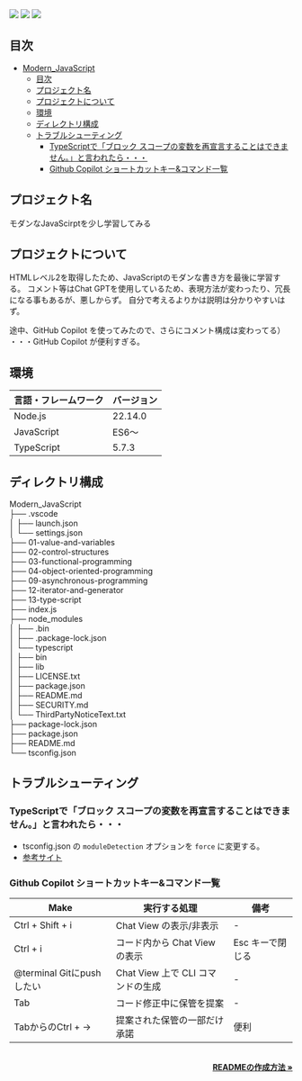 <!-- シールド一覧 -->
<p style="display: inline">
  <img src="https://img.shields.io/badge/-Javascript-F7DF1E.svg?logo=javascript&style=plastic">
  <img src="https://img.shields.io/badge/-Typescript-007ACC.svg?logo=typescript&style=plastic">
  <img src="https://img.shields.io/badge/-Node.js-339933.svg?logo=node.js&style=plastic">
</p>

## 目次
- [Modern\_JavaScript](#modern_javascript)
  - [目次](#目次)
  - [プロジェクト名](#プロジェクト名)
  - [プロジェクトについて](#プロジェクトについて)
  - [環境](#環境)
  - [ディレクトリ構成](#ディレクトリ構成)
  - [トラブルシューティング](#トラブルシューティング)
    - [TypeScriptで「ブロック スコープの変数を再宣言することはできません。」と言われたら・・・](#typescriptでブロック-スコープの変数を再宣言することはできませんと言われたら)
    - [Github Copilot ショートカットキー\&コマンド一覧](#github-copilot-ショートカットキーコマンド一覧)


## プロジェクト名
モダンなJavaScirptを少し学習してみる


## プロジェクトについて
HTMLレベル2を取得したため、JavaScriptのモダンな書き方を最後に学習する。
コメント等はChat GPTを使用しているため、表現方法が変わったり、冗長になる事もあるが、悪しからず。
自分で考えるよりかは説明は分かりやすいはず。

途中、GitHub Copilot を使ってみたので、さらにコメント構成は変わってる）
・・・GitHub Copilot が便利すぎる。


## 環境
<!-- 言語、フレームワーク、ミドルウェア、インフラの一覧とバージョンを記載 -->
| 言語・フレームワーク | バージョン |
| -------------------- | ---------- |
| Node.js              | 22.14.0    |
| JavaScript           | ES6～      |
| TypeScript           | 5.7.3      |


## ディレクトリ構成
Modern_JavaScript  
├── .vscode  
│   ├── launch.json  
│   └── settings.json  
├── 01-value-and-variables  
├── 02-control-structures  
├── 03-functional-programming  
├── 04-object-oriented-programming  
├── 09-asynchronous-programming  
├── 12-iterator-and-generator  
├── 13-type-script  
├── index.js  
├── node_modules  
│   ├── .bin  
│   ├── .package-lock.json  
│   └── typescript  
│       ├── bin  
│       ├── lib  
│       ├── LICENSE.txt  
│       ├── package.json  
│       ├── README.md  
│       ├── SECURITY.md  
│       └── ThirdPartyNoticeText.txt  
├── package-lock.json  
├── package.json  
├── README.md  
└── tsconfig.json  


## トラブルシューティング
### TypeScriptで「ブロック スコープの変数を再宣言することはできません。」と言われたら・・・
- tsconfig.json の `moduleDetection` オプションを `force` に変更する。
- [参考サイト](https://tomosta.jp/2024/01/ts-block-scope-error/)

### Github Copilot ショートカットキー&コマンド一覧

| Make                      | 実行する処理                      | 備考             |
| ------------------------- | --------------------------------- | ---------------- |
| Ctrl + Shift + i          | Chat View の表示/非表示           | -                |
| Ctrl + i                  | コード内から Chat View の表示     | Esc キーで閉じる |
| @terminal Gitにpushしたい | Chat View 上で CLI コマンドの生成 | -                |
| Tab                       | コード修正中に保管を提案          | -                |
| TabからのCtrl + →         | 提案された保管の一部だけ承諾      | 便利             |



<!-- READMEの作成方法のドキュメントのリンク -->
<br />
<div align="right">
    <a href="https://qiita.com/shun198/items/c983c713452c041ef787"><strong>READMEの作成方法 »</strong></a>
</div>
